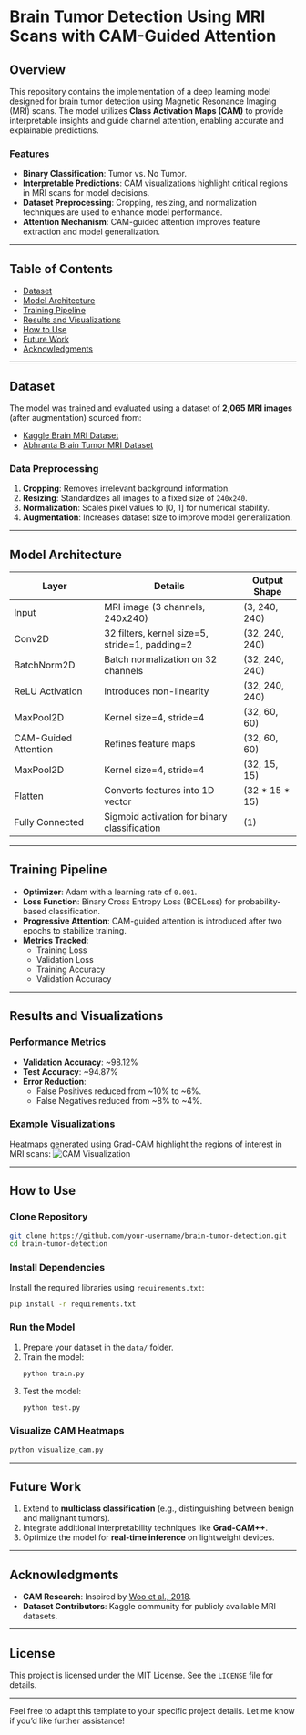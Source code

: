 # Brain Tumor Detection Using MRI Scans with CAM-Guided Attention

## Overview

This repository contains the implementation of a deep learning model designed for brain tumor detection using Magnetic Resonance Imaging (MRI) scans. The model utilizes **Class Activation Maps (CAM)** to provide interpretable insights and guide channel attention, enabling accurate and explainable predictions.

### Features
- **Binary Classification**: Tumor vs. No Tumor.
- **Interpretable Predictions**: CAM visualizations highlight critical regions in MRI scans for model decisions.
- **Dataset Preprocessing**: Cropping, resizing, and normalization techniques are used to enhance model performance.
- **Attention Mechanism**: CAM-guided attention improves feature extraction and model generalization.

---

## Table of Contents
- [Dataset](#dataset)
- [Model Architecture](#model-architecture)
- [Training Pipeline](#training-pipeline)
- [Results and Visualizations](#results-and-visualizations)
- [How to Use](#how-to-use)
- [Future Work](#future-work)
- [Acknowledgments](#acknowledgments)

---

## Dataset
The model was trained and evaluated using a dataset of **2,065 MRI images** (after augmentation) sourced from:
- [Kaggle Brain MRI Dataset](https://www.kaggle.com/datasets/navoneel/brain-mri-images-for-brain-tumor-detection)
- [Abhranta Brain Tumor MRI Dataset](https://www.kaggle.com/datasets/abhranta/brain-tumor-detection-mri)

### Data Preprocessing
1. **Cropping**: Removes irrelevant background information.
2. **Resizing**: Standardizes all images to a fixed size of `240x240`.
3. **Normalization**: Scales pixel values to [0, 1] for numerical stability.
4. **Augmentation**: Increases dataset size to improve model generalization.

---

## Model Architecture

| **Layer**             | **Details**                                  | **Output Shape**     |
|------------------------|----------------------------------------------|----------------------|
| Input                 | MRI image (3 channels, 240x240)             | (3, 240, 240)       |
| Conv2D                | 32 filters, kernel size=5, stride=1, padding=2 | (32, 240, 240)      |
| BatchNorm2D           | Batch normalization on 32 channels          | (32, 240, 240)      |
| ReLU Activation       | Introduces non-linearity                    | (32, 240, 240)      |
| MaxPool2D             | Kernel size=4, stride=4                     | (32, 60, 60)        |
| CAM-Guided Attention  | Refines feature maps                        | (32, 60, 60)        |
| MaxPool2D             | Kernel size=4, stride=4                     | (32, 15, 15)        |
| Flatten               | Converts features into 1D vector            | (32 * 15 * 15)      |
| Fully Connected       | Sigmoid activation for binary classification | (1)                 |

---

## Training Pipeline

- **Optimizer**: Adam with a learning rate of `0.001`.
- **Loss Function**: Binary Cross Entropy Loss (BCELoss) for probability-based classification.
- **Progressive Attention**: CAM-guided attention is introduced after two epochs to stabilize training.
- **Metrics Tracked**:
  - Training Loss
  - Validation Loss
  - Training Accuracy
  - Validation Accuracy

---

## Results and Visualizations

### Performance Metrics
- **Validation Accuracy**: ~98.12%
- **Test Accuracy**: ~94.87%
- **Error Reduction**:
  - False Positives reduced from ~10% to ~6%.
  - False Negatives reduced from ~8% to ~4%.

### Example Visualizations
Heatmaps generated using Grad-CAM highlight the regions of interest in MRI scans:
![CAM Visualization](link_to_image)

---

## How to Use

### Clone Repository
```bash
git clone https://github.com/your-username/brain-tumor-detection.git
cd brain-tumor-detection
```

### Install Dependencies
Install the required libraries using `requirements.txt`:
```bash
pip install -r requirements.txt
```

### Run the Model
1. Prepare your dataset in the `data/` folder.
2. Train the model:
   ```bash
   python train.py
   ```
3. Test the model:
   ```bash
   python test.py
   ```

### Visualize CAM Heatmaps
```bash
python visualize_cam.py
```

---

## Future Work
1. Extend to **multiclass classification** (e.g., distinguishing between benign and malignant tumors).
2. Integrate additional interpretability techniques like **Grad-CAM++**.
3. Optimize the model for **real-time inference** on lightweight devices.

---

## Acknowledgments
- **CAM Research**: Inspired by [Woo et al., 2018](https://arxiv.org/pdf/1807.06521v2).
- **Dataset Contributors**: Kaggle community for publicly available MRI datasets.

---

## License
This project is licensed under the MIT License. See the `LICENSE` file for details.

---

Feel free to adapt this template to your specific project details. Let me know if you’d like further assistance!

